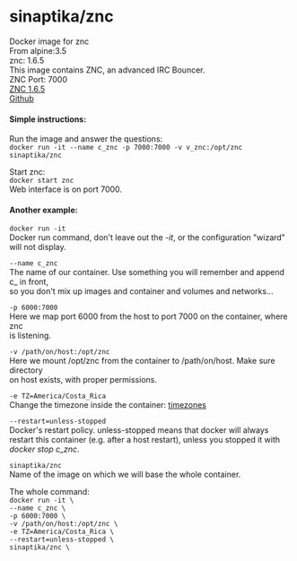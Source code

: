 # sinaptika/znc
Docker image for znc  
From alpine:3.5  
znc: 1.6.5  
This image contains ZNC, an advanced IRC Bouncer.  
ZNC Port: 7000  
[ZNC 1.6.5](http://wiki.znc.in/ZNC/)  
[Github](https://github.com/git-sinaptika/znc)  

#### Simple instructions:
Run the image and answer the questions:  
`docker run -it --name c_znc -p 7000:7000 -v v_znc:/opt/znc sinaptika/znc`  

Start znc:  
`docker start znc`  
Web interface is on port 7000.  

#### Another example:
`docker run -it`  
Docker run command, don't leave out the *-it*, or the configuration "wizard"  
will not display.  

`--name c_znc`  
The name of our container. Use something you will remember and append c_ in front,  
so you don't mix up images and container and volumes and networks...

`-p 6000:7000`  
 Here we map port 6000 from the host to port 7000 on the container, where znc  
 is listening.

 `-v /path/on/host:/opt/znc`  
 Here we mount /opt/znc from the container to /path/on/host. Make sure directory  
 on host exists, with proper permissions.

`-e TZ=America/Costa_Rica`  
Change the timezone inside the container:
[timezones](https://en.wikipedia.org/wiki/Tz_database)

`--restart=unless-stopped`  
Docker's restart policy. unless-stopped means that docker will always  
restart this container (e.g. after a host restart), unless you stopped it with  
*docker stop c_znc*.

`sinaptika/znc`  
Name of the image on which we will base the whole container.  

The whole command:  
`docker run -it \`  
`--name c_znc \`  
`-p 6000:7000 \`  
`-v /path/on/host:/opt/znc \`  
`-e TZ=America/Costa_Rica \`  
`--restart=unless-stopped \`  
`sinaptika/znc \`  
